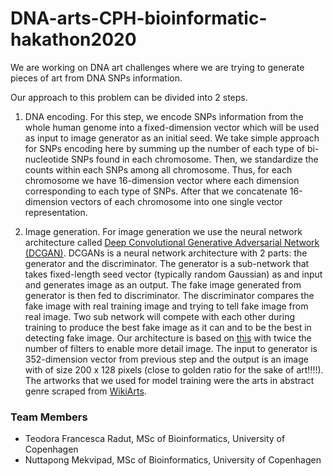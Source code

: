 # DNA-arts-CPH-bioinformatic-hakathon2020

We are working on DNA art challenges where we are trying to generate pieces of art from DNA SNPs information.

Our approach to this problem can be divided into 2 steps.

1. DNA encoding. For this step, we encode SNPs information from the whole human genome into a fixed-dimension vector which will be used as input to image generator as an initial seed. We take simple approach for SNPs encoding here by summing up the number of each type of bi-nucleotide SNPs found in each chromosome. Then, we standardize the counts within each SNPs among all chromosome. Thus, for each chromosome we have 16-dimension vector where each dimension corresponding to each type of SNPs. After that we concatenate 16-dimension vectors of each chromosome into one single vector representation.

2. Image generation. For image generation we use the neural network architecture called [Deep Convolutional Generative Adversarial Network (DCGAN)](https://arxiv.org/abs/1511.06434). DCGANs is a neural network architecture with 2 parts: the generator and the discriminator. The generator is a sub-network that takes fixed-length seed vector (typically random Gaussian) as and input and generates image as an output. The fake image generated from generator is then fed to discriminator. The discriminator compares the fake image with real training image and trying to tell fake image from real image. Two sub network will compete with each other during training to produce the best fake image as it can and to be the best in detecting fake image.  Our architecture is based on [this](https://www.tensorflow.org/tutorials/generative/dcgan) with twice the number of filters to enable more detail image. The input to generator is 352-dimension vector from previous step and the output is an image with of size 200 x 128 pixels (close to golden ratio for the sake of art!!!!). The artworks that we used for model training were the arts in abstract genre scraped from [WikiArts](https://www.wikiart.org/).

### Team Members
- Teodora Francesca Radut, MSc of Bioinformatics, University of Copenhagen
- Nuttapong Mekvipad, MSc of Bioinformatics, University of Copenhagen



